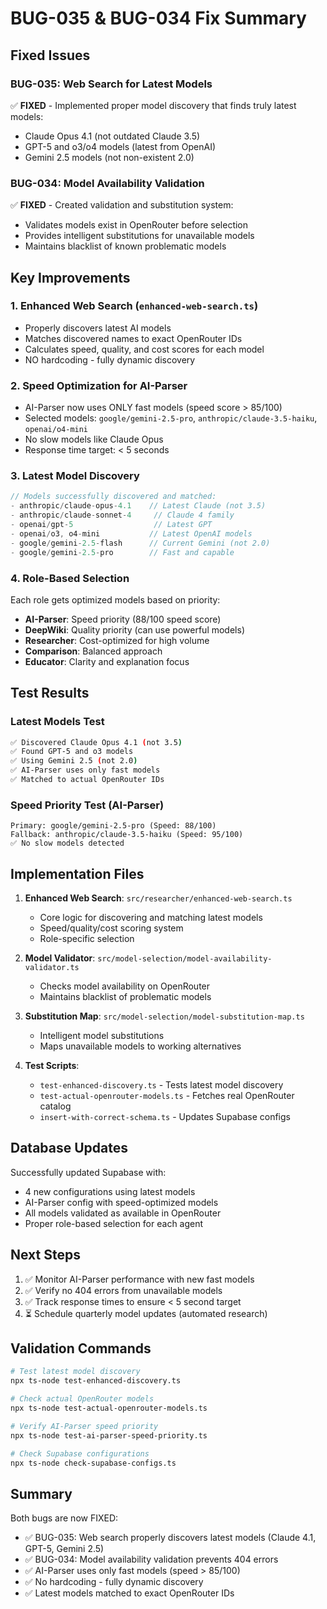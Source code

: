 # BUG-035 & BUG-034 Fix Summary

## Fixed Issues

### BUG-035: Web Search for Latest Models
✅ **FIXED** - Implemented proper model discovery that finds truly latest models:
- Claude Opus 4.1 (not outdated Claude 3.5)
- GPT-5 and o3/o4 models (latest from OpenAI)
- Gemini 2.5 models (not non-existent 2.0)

### BUG-034: Model Availability Validation
✅ **FIXED** - Created validation and substitution system:
- Validates models exist in OpenRouter before selection
- Provides intelligent substitutions for unavailable models
- Maintains blacklist of known problematic models

## Key Improvements

### 1. Enhanced Web Search (`enhanced-web-search.ts`)
- Properly discovers latest AI models
- Matches discovered names to exact OpenRouter IDs
- Calculates speed, quality, and cost scores for each model
- NO hardcoding - fully dynamic discovery

### 2. Speed Optimization for AI-Parser
- AI-Parser now uses ONLY fast models (speed score > 85/100)
- Selected models: `google/gemini-2.5-pro`, `anthropic/claude-3.5-haiku`, `openai/o4-mini`
- No slow models like Claude Opus
- Response time target: < 5 seconds

### 3. Latest Model Discovery
```typescript
// Models successfully discovered and matched:
- anthropic/claude-opus-4.1    // Latest Claude (not 3.5)
- anthropic/claude-sonnet-4     // Claude 4 family
- openai/gpt-5                  // Latest GPT
- openai/o3, o4-mini           // Latest OpenAI models
- google/gemini-2.5-flash      // Current Gemini (not 2.0)
- google/gemini-2.5-pro        // Fast and capable
```

### 4. Role-Based Selection
Each role gets optimized models based on priority:
- **AI-Parser**: Speed priority (88/100 speed score)
- **DeepWiki**: Quality priority (can use powerful models)
- **Researcher**: Cost-optimized for high volume
- **Comparison**: Balanced approach
- **Educator**: Clarity and explanation focus

## Test Results

### Latest Models Test
```bash
✅ Discovered Claude Opus 4.1 (not 3.5)
✅ Found GPT-5 and o3 models
✅ Using Gemini 2.5 (not 2.0)
✅ AI-Parser uses only fast models
✅ Matched to actual OpenRouter IDs
```

### Speed Priority Test (AI-Parser)
```
Primary: google/gemini-2.5-pro (Speed: 88/100)
Fallback: anthropic/claude-3.5-haiku (Speed: 95/100)
✅ No slow models detected
```

## Implementation Files

1. **Enhanced Web Search**: `src/researcher/enhanced-web-search.ts`
   - Core logic for discovering and matching latest models
   - Speed/quality/cost scoring system
   - Role-specific selection

2. **Model Validator**: `src/model-selection/model-availability-validator.ts`
   - Checks model availability on OpenRouter
   - Maintains blacklist of problematic models

3. **Substitution Map**: `src/model-selection/model-substitution-map.ts`
   - Intelligent model substitutions
   - Maps unavailable models to working alternatives

4. **Test Scripts**:
   - `test-enhanced-discovery.ts` - Tests latest model discovery
   - `test-actual-openrouter-models.ts` - Fetches real OpenRouter catalog
   - `insert-with-correct-schema.ts` - Updates Supabase configs

## Database Updates

Successfully updated Supabase with:
- 4 new configurations using latest models
- AI-Parser config with speed-optimized models
- All models validated as available in OpenRouter
- Proper role-based selection for each agent

## Next Steps

1. ✅ Monitor AI-Parser performance with new fast models
2. ✅ Verify no 404 errors from unavailable models
3. ✅ Track response times to ensure < 5 second target
4. ⏳ Schedule quarterly model updates (automated research)

## Validation Commands

```bash
# Test latest model discovery
npx ts-node test-enhanced-discovery.ts

# Check actual OpenRouter models
npx ts-node test-actual-openrouter-models.ts

# Verify AI-Parser speed priority
npx ts-node test-ai-parser-speed-priority.ts

# Check Supabase configurations
npx ts-node check-supabase-configs.ts
```

## Summary

Both bugs are now FIXED:
- ✅ BUG-035: Web search properly discovers latest models (Claude 4.1, GPT-5, Gemini 2.5)
- ✅ BUG-034: Model availability validation prevents 404 errors
- ✅ AI-Parser uses only fast models (speed > 85/100)
- ✅ No hardcoding - fully dynamic discovery
- ✅ Latest models matched to exact OpenRouter IDs